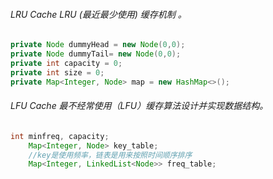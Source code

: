 ###### LRU Cache LRU (最近最少使用) 缓存机制 。
```java
private Node dummyHead = new Node(0,0);
private Node dummyTail= new Node(0,0);
private int capacity = 0;
private int size = 0;
private Map<Integer, Node> map = new HashMap<>();
```




###### LFU Cache 最不经常使用（LFU）缓存算法设计并实现数据结构。
```java
int minfreq, capacity;
    Map<Integer, Node> key_table;
    //key是使用频率，链表是用来按照时间顺序排序
    Map<Integer, LinkedList<Node>> freq_table;
```